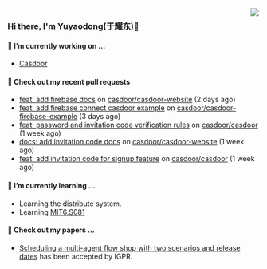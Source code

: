 <img align="right" src="https://github-readme-stats.vercel.app/api?username=leo220yuyaodog&show_icons=true&icon_color=805AD5&text_color=718096&bg_color=ffffff&hide_title=true" />

### Hi there, I'm Yuyaodong(于耀东)👋
#### 🔭 I’m currently working on ...
- [Casdoor](https://github.com/casdoor)

#### 🔨 Check out my recent pull requests

- [feat: add firebase docs](https://github.com/casdoor/casdoor-website/pull/558) on [casdoor/casdoor-website](https://github.com/casdoor/casdoor-website) (2 days ago)
- [feat: add firebase connect casdoor example](https://github.com/casdoor/casdoor-firebase-example/pull/2) on [casdoor/casdoor-firebase-example](https://github.com/casdoor/casdoor-firebase-example) (3 days ago)
- [feat: password and invitation code verification rules](https://github.com/casdoor/casdoor/pull/2258) on [casdoor/casdoor](https://github.com/casdoor/casdoor) (1 week ago)
- [docs: add invitation code docs](https://github.com/casdoor/casdoor-website/pull/554) on [casdoor/casdoor-website](https://github.com/casdoor/casdoor-website) (1 week ago)
- [feat: add invitation code for signup feature](https://github.com/casdoor/casdoor/pull/2249) on [casdoor/casdoor](https://github.com/casdoor/casdoor) (1 week ago)

#### 🌱 I’m currently learning ...
- Learning the distribute system.
- Learning [MIT6.S081](https://pdos.csail.mit.edu/6.828/2021/schedule.html)

#### 📜 Check out my papers ...
- [Scheduling a multi-agent flow shop with two scenarios and release dates](https://www.tandfonline.com/doi/full/10.1080/00207543.2023.2188646) has been accepted by IGPR.

